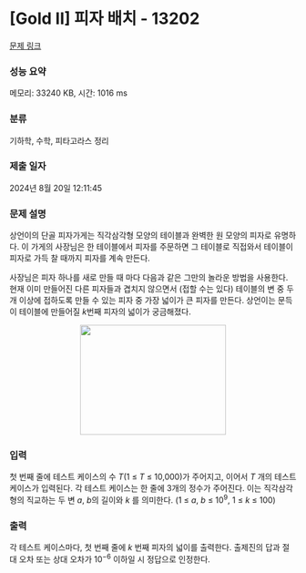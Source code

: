 # [Gold II] 피자 배치 - 13202 

[문제 링크](https://www.acmicpc.net/problem/13202) 

### 성능 요약

메모리: 33240 KB, 시간: 1016 ms

### 분류

기하학, 수학, 피타고라스 정리

### 제출 일자

2024년 8월 20일 12:11:45

### 문제 설명

<p>상언이의 단골 피자가게는 직각삼각형 모양의 테이블과 완벽한 원 모양의 피자로 유명하다. 이 가게의 사장님은 한 테이블에서 피자를 주문하면 그 테이블로 직접와서 테이블이 피자로 가득 찰 때까지 피자를 계속 만든다.</p>

<p>사장님은 피자 하나를 새로 만들 때 마다 다음과 같은 그만의 놀라운 방법을 사용한다. 현재 이미 만들어진 다른 피자들과 겹치지 않으면서 (접할 수는 있다) 테이블의 변 중 두개 이상에 접하도록 만들 수 있는 피자 중 가장 넓이가 큰 피자를 만든다. 상언이는 문득 이 테이블에 만들어질 <em>k</em>번째 피자의 넓이가 궁금해졌다.</p>

<p style="text-align: center;"><img alt="" src="https://onlinejudgeimages.s3-ap-northeast-1.amazonaws.com/problem/13202/pizza.png" style="height:193px; width:256px"></p>

### 입력 

 <p>첫 번째 줄에 테스트 케이스의 수 <em>T</em>(1 ≤ <em>T</em> ≤ 10,000)가 주어지고, 이어서 <em>T</em> 개의 테스트 케이스가 입력된다. 각 테스트 케이스는 한 줄에 3개의 정수가 주어진다. 이는 직각삼각형의 직교하는 두 변 <em>a</em>, <em>b</em>의 길이와 <em>k</em> 를 의미한다. (1 ≤ <em>a</em>, <em>b</em> ≤ 10<sup>9</sup>, 1 ≤ <em>k</em> ≤ 100)</p>

### 출력 

 <p>각 테스트 케이스마다, 첫 번째 줄에 <em>k</em> 번째 피자의 넓이를 출력한다. 출제진의 답과 절대 오차 또는 상대 오차가 10<sup>−6</sup> 이하일 시 정답으로 인정한다.</p>

